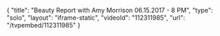 {
    "title": "Beauty Report with Amy Morrison 06.15.2017 - 8 PM",
    "type": "solo",
    "layout": "iframe-static",
    "videoId": "112311985",
    "url": "\/tvpembed\/112311985"
}